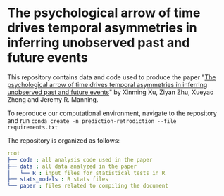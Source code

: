 # The psychological arrow of time drives temporal asymmetries in inferring unobserved past and future events

This repository contains data and code used to produce the paper "[The psychological arrow of time drives temporal asymmetries in inferring unobserved past and future events](https://psyarxiv.com/yp2qu/)" by Xinming Xu, Ziyan Zhu, Xueyao Zheng and Jeremy R. Manning.

To reproduce our computational environment, navigate to the repository and run `conda create -n prediction-retrodiction --file requirements.txt`

The repository is organized as follows:

```yaml
root
├── code : all analysis code used in the paper
├── data : all data analyzed in the paper
│   └── R : input files for statistical tests in R
├── stats_models : R stats files
└── paper : files related to compiling the document
```

